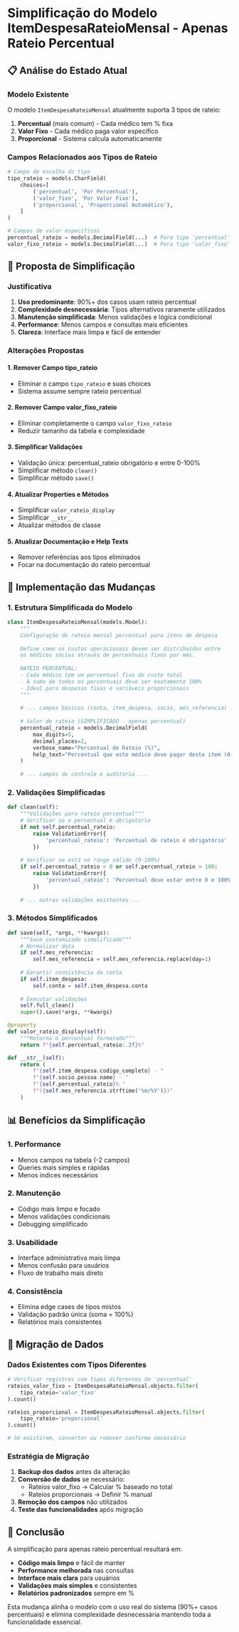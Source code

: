 # Simplificação do Modelo ItemDespesaRateioMensal - Apenas Rateio Percentual

## 📋 Análise do Estado Atual

### Modelo Existente
O modelo `ItemDespesaRateioMensal` atualmente suporta 3 tipos de rateio:
1. **Percentual** (mais comum) - Cada médico tem % fixa
2. **Valor Fixo** - Cada médico paga valor específico
3. **Proporcional** - Sistema calcula automaticamente

### Campos Relacionados aos Tipos de Rateio
```python
# Campo de escolha do tipo
tipo_rateio = models.CharField(
    choices=[
        ('percentual', 'Por Percentual'),
        ('valor_fixo', 'Por Valor Fixo'),
        ('proporcional', 'Proporcional Automático'),
    ]
)

# Campos de valor específicos
percentual_rateio = models.DecimalField(...)  # Para tipo 'percentual'
valor_fixo_rateio = models.DecimalField(...)  # Para tipo 'valor_fixo'
```

## 🎯 Proposta de Simplificação

### Justificativa
1. **Uso predominante**: 90%+ dos casos usam rateio percentual
2. **Complexidade desnecessária**: Tipos alternativos raramente utilizados
3. **Manutenção simplificada**: Menos validações e lógica condicional
4. **Performance**: Menos campos e consultas mais eficientes
5. **Clareza**: Interface mais limpa e fácil de entender

### Alterações Propostas

#### 1. **Remover Campo tipo_rateio**
- Eliminar o campo `tipo_rateio` e suas choices
- Sistema assume sempre rateio percentual

#### 2. **Remover Campo valor_fixo_rateio**
- Eliminar completamente o campo `valor_fixo_rateio`
- Reduzir tamanho da tabela e complexidade

#### 3. **Simplificar Validações**
- Validação única: percentual_rateio obrigatório e entre 0-100%
- Simplificar método `clean()`
- Simplificar método `save()`

#### 4. **Atualizar Properties e Métodos**
- Simplificar `valor_rateio_display`
- Simplificar `__str__`
- Atualizar métodos de classe

#### 5. **Atualizar Documentação e Help Texts**
- Remover referências aos tipos eliminados
- Focar na documentação do rateio percentual

## 🔧 Implementação das Mudanças

### 1. Estrutura Simplificada do Modelo

```python
class ItemDespesaRateioMensal(models.Model):
    """
    Configuração de rateio mensal percentual para itens de despesa
    
    Define como os custos operacionais devem ser distribuídos entre
    os médicos sócios através de percentuais fixos por mês.
    
    RATEIO PERCENTUAL:
    - Cada médico tem um percentual fixo do custo total
    - A soma de todos os percentuais deve ser exatamente 100%
    - Ideal para despesas fixas e variáveis proporcionais
    """
    
    # ... campos básicos (conta, item_despesa, socio, mes_referencia) ...
    
    # Valor de rateio (SIMPLIFICADO - apenas percentual)
    percentual_rateio = models.DecimalField(
        max_digits=5, 
        decimal_places=2,
        verbose_name="Percentual de Rateio (%)",
        help_text="Percentual que este médico deve pagar deste item (0-100%). A soma de todos os médicos deve ser 100%."
    )
    
    # ... campos de controle e auditoria ...
```

### 2. Validações Simplificadas

```python
def clean(self):
    """Validações para rateio percentual"""
    # Verificar se o percentual é obrigatório
    if not self.percentual_rateio:
        raise ValidationError({
            'percentual_rateio': 'Percentual de rateio é obrigatório'
        })
    
    # Verificar se está no range válido (0-100%)
    if self.percentual_rateio < 0 or self.percentual_rateio > 100:
        raise ValidationError({
            'percentual_rateio': 'Percentual deve estar entre 0 e 100%'
        })
    
    # ... outras validações existentes ...
```

### 3. Métodos Simplificados

```python
def save(self, *args, **kwargs):
    """Save customizado simplificado"""
    # Normalizar data
    if self.mes_referencia:
        self.mes_referencia = self.mes_referencia.replace(day=1)
    
    # Garantir consistência da conta
    if self.item_despesa:
        self.conta = self.item_despesa.conta
    
    # Executar validações
    self.full_clean()
    super().save(*args, **kwargs)

@property
def valor_rateio_display(self):
    """Retorna o percentual formatado"""
    return f"{self.percentual_rateio:.2f}%"

def __str__(self):
    return (
        f"{self.item_despesa.codigo_completo} - "
        f"{self.socio.pessoa.name} - "
        f"{self.percentual_rateio}% "
        f"({self.mes_referencia.strftime('%m/%Y')})"
    )
```

## 📊 Benefícios da Simplificação

### 1. **Performance**
- Menos campos na tabela (-2 campos)
- Queries mais simples e rápidas
- Menos índices necessários

### 2. **Manutenção**
- Código mais limpo e focado
- Menos validações condicionais
- Debugging simplificado

### 3. **Usabilidade**
- Interface administrativa mais limpa
- Menos confusão para usuários
- Fluxo de trabalho mais direto

### 4. **Consistência**
- Elimina edge cases de tipos mistos
- Validação padrão única (soma = 100%)
- Relatórios mais consistentes

## 🔄 Migração de Dados

### Dados Existentes com Tipos Diferentes
```python
# Verificar registros com tipos diferentes de 'percentual'
rateios_valor_fixo = ItemDespesaRateioMensal.objects.filter(
    tipo_rateio='valor_fixo'
).count()

rateios_proporcional = ItemDespesaRateioMensal.objects.filter(
    tipo_rateio='proporcional'
).count()

# Se existirem, converter ou remover conforme necessário
```

### Estratégia de Migração
1. **Backup dos dados** antes da alteração
2. **Conversão de dados** se necessário:
   - Rateios valor_fixo → Calcular % baseado no total
   - Rateios proporcionais → Definir % manual
3. **Remoção dos campos** não utilizados
4. **Teste das funcionalidades** após migração

## 🎯 Conclusão

A simplificação para apenas rateio percentual resultará em:

- **Código mais limpo** e fácil de manter
- **Performance melhorada** nas consultas
- **Interface mais clara** para usuários
- **Validações mais simples** e consistentes
- **Relatórios padronizados** sempre em %

Esta mudança alinha o modelo com o uso real do sistema (90%+ casos percentuais) e elimina complexidade desnecessária mantendo toda a funcionalidade essencial.
